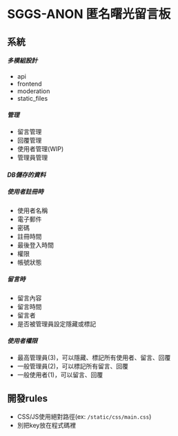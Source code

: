# SGGS-ANON 匿名曙光留言板


## 系統

#### *多模組設計*
 - api
 - frontend
 - moderation
 - static_files

#### *管理*
- 留言管理
- 回覆管理
- 使用者管理(WIP)
- 管理員管理

#### *DB儲存的資料*
##### *使用者註冊時*
- 使用者名稱
- 電子郵件
- 密碼
- 註冊時間
- 最後登入時間
- 權限
- 帳號狀態
##### *留言時*
- 留言內容
- 留言時間
- 留言者
- 是否被管理員設定隱藏或標記

#### *使用者權限*
- 最高管理員(3)，可以隱藏、標記所有使用者、留言、回覆
- 一般管理員(2)，可以標記所有留言、回覆
- 一般使用者(1)，可以留言、回覆

## 開發rules
- CSS/JS使用絕對路徑(ex: `/static/css/main.css`)
- 別把key放在程式碼裡